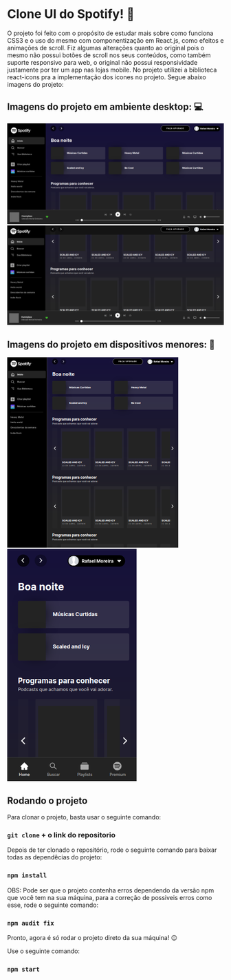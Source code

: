 # Clone UI do Spotify! :musical_note:
O projeto foi feito com o propósito de estudar mais sobre como funciona CSS3 e o uso do mesmo com componentização em React.js, como efeitos e animações de scroll.
Fiz algumas alterações quanto ao original pois o mesmo não possui botões de scroll nos seus conteúdos, como também suporte responsivo para web, o original não possui responsividade justamente por ter um app nas lojas mobile. No projeto utilizei a biblioteca react-icons pra a implementação dos icones no projeto. Segue abaixo imagens do projeto:

## Imagens do projeto em ambiente desktop: :computer:
![](prints/print-desktop1.png)
![](prints/print-desktop2.png)

## Imagens do projeto em dispositivos menores: :iphone:

![](prints/print-mobile1.png)
![](prints/print-mobile2.png)

## Rodando o projeto

Para clonar o projeto, basta usar o seguinte comando:

### `git clone` + o link do repositorio

Depois de ter clonado o repositório, rode o seguinte comando para baixar todas as dependêcias do projeto:

### `npm install`

OBS: Pode ser que o projeto contenha erros dependendo da versão npm que você tem na sua máquina, para a correção de possiveis erros como esse, rode o seguinte comando: 

### `npm audit fix`

Pronto, agora é só rodar o projeto direto da sua máquina! :wink:

Use o seguinte comando:

### `npm start`
